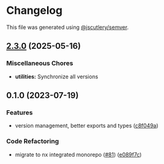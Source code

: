 # Changelog

This file was generated using [@jscutlery/semver](https://github.com/jscutlery/semver).

## [2.3.0](https://github.com/thompsonsj/slate-serializers/compare/utilities-v2.2.3...utilities-v2.3.0) (2025-05-16)


### Miscellaneous Chores

* **utilities:** Synchronize all versions

## 0.1.0 (2023-07-19)


### Features

* version management, better exports and types ([c8f049a](https://github.com/thompsonsj/slate-serializers/commit/c8f049ad24b4fefa07b71f091d202dd6e72ce10b))


### Code Refactoring

* migrate to nx integrated monorepo ([#81](https://github.com/thompsonsj/slate-serializers/issues/81)) ([e089f7c](https://github.com/thompsonsj/slate-serializers/commit/e089f7cfc6e4616f209189807404ae84bc691eba))
